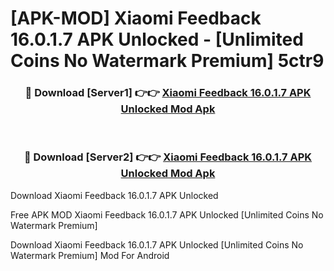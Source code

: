 # [APK-MOD] Xiaomi Feedback 16.0.1.7 APK Unlocked - [Unlimited Coins No Watermark Premium] 5ctr9



<div align="center">
<h3>🔴 Download [Server1] 👉👉 <a href="https://momento.my/?title=Xiaomi_Feedback_16.0.1.7_APK_Unlocked">Xiaomi Feedback 16.0.1.7 APK Unlocked Mod Apk</a></h3><br>

<h3>🔴 Download [Server2] 👉👉 <a href="https://momento.my/?title=Xiaomi_Feedback_16.0.1.7_APK_Unlocked">Xiaomi Feedback 16.0.1.7 APK Unlocked Mod Apk</a></h3>
</div>



Download Xiaomi Feedback 16.0.1.7 APK Unlocked 

Free APK MOD Xiaomi Feedback 16.0.1.7 APK Unlocked [Unlimited Coins No Watermark Premium]

Download Xiaomi Feedback 16.0.1.7 APK Unlocked [Unlimited Coins No Watermark Premium] Mod For Android
